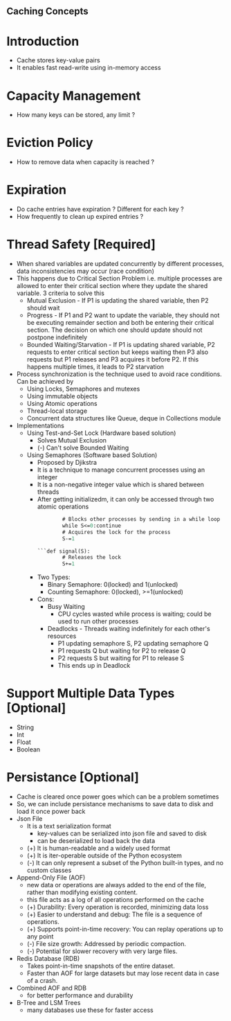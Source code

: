 ## Caching Concepts

# Introduction
- Cache stores key-value pairs
- It enables fast read-write using in-memory access

# Capacity Management
- How many keys can be stored, any limit ?

# Eviction Policy
- How to remove data when capacity is reached ?

# Expiration 
- Do cache entries have expiration ? Different for each key ?
- How frequently to clean up expired entries ?

# Thread Safety [Required]
- When shared variables are updated concurrently by different processes, data inconsistencies may occur (race condition)
- This happens due to Critical Section Problem i.e. multiple processes are allowed to enter their critical section where they update the shared variable. 3 criteria to solve this
    - Mutual Exclusion - If P1 is updating the shared variable, then P2 should wait
    - Progress - If P1 and P2 want to update the variable, they should not be executing remainder section and both be entering their critical section. The decision on which one should update should not postpone indefinitely
    - Bounded Waiting/Starvation - If P1 is updating shared variable, P2 requests to enter critical section but keeps waiting then P3 also requests but P1 releases and P3 acquires it before P2. If this happens multiple times, it leads to P2 starvation
- Process synchronization is the technique used to avoid race conditions. Can be achieved by
    - Using Locks, Semaphores and mutexes
    - Using immutable objects
    - Using Atomic operations
    - Thread-local storage
    - Concurrent data structures like Queue, deque in Collections module
- Implementations
    - Using Test-and-Set Lock (Hardware based solution)
        - Solves Mutual Exclusion
        - (-) Can't solve Bounded Waiting
    - Using Semaphores (Software based Solution)
        - Proposed by Djikstra
        - It is a technique to manage concurrent processes using an integer
        - It is a non-negative integer value which is shared between threads
        - After getting initializedm, it can only be accessed through two atomic operations
            ```def wait(S):
                    # Blocks other processes by sending in a while loop
                    while S<=0:continue
                    # Acquires the lock for the process
                    S-=1

            ```def signal(S):
                    # Releases the lock
                    S+=1
        - Two Types:
            - Binary Semaphore: 0(locked) and 1(unlocked)
            - Counting Semaphore: 0(locked), >=1(unlocked)
        - Cons: 
            - Busy Waiting
                - CPU cycles wasted while process is waiting; could be used to run other processes
            - Deadlocks - Threads waiting indefinitely for each other's resources
                - P1 updating semaphore S, P2 updating semaphore Q
                - P1 requests Q but waiting for P2 to release Q
                - P2 requests S but waiting for P1 to release S
                - This ends up in Deadlock

# Support Multiple Data Types [Optional]
- String
- Int
- Float
- Boolean

# Persistance [Optional]
- Cache is cleared once power goes which can be a problem sometimes
- So, we can include persistance mechanisms to save data to disk and load it once power back
- Json File 
    - It is a text serialization format
        - key-values can be serialized into json file and saved to disk 
        - can be deserialized to load back the data
    - (+) It is human-readable and a widely used format
    - (+) It is iter-operable outside of the Python ecosystem
    - (-) It can only represent a subset of the Python built-in types, and no custom classes
- Append-Only File (AOF)
    - new data or operations are always added to the end of the file, rather than modifying existing content.
    - this file acts as a log of all operations performed on the cache
    - (+) Durability: Every operation is recorded, minimizing data loss
    - (+) Easier to understand and debug: The file is a sequence of operations.
    - (+) Supports point-in-time recovery: You can replay operations up to any point
    - (-) File size growth: Addressed by periodic compaction.
    - (-) Potential for slower recovery with very large files.
- Redis Database (RDB)
    - Takes point-in-time snapshots of the entire dataset.
    - Faster than AOF for large datasets but may lose recent data in case of a crash.
- Combined AOF and RDB
    - for better performance and durability
- B-Tree and LSM Trees
    - many databases use these for faster access